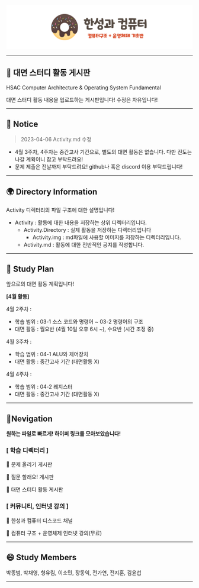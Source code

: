 <div align="center">
<img src="../readme.img/img.hsac.csos.png">
</div>

---

## **🥇 대면 스터디 활동 게시판**
HSAC Computer Architecture & Operating System Fundamental

대면 스터디 활동 내용을 업로드하는 게시판입니다! 수정은 자유입니다!

---
 ## 📢 Notice
> 2023-04-06 Activity.md 수정

- 4월 3주차, 4주차는 중간고사 기간으로, 별도의 대면 활동은 없습니다. 다만 진도는 나갈 계획이니 참고 부탁드려요!
- 문제 제출은 전날까지 부탁드려요! github나 혹은 discord 이용 부탁드립니다!

---
## 🌍 Directory Information
<p> Activity 디렉터리의 파일 구조에 대한 설명입니다! </p>

- Activity : 활동에 대한 내용을 저장하는 상위 디렉터리입니다.
  - Activity.Directory : 실제 활동을 저장하는 디렉터리입니다
    - Activity.img : md파일에 사용할 이미지를 저장하는 디렉터리입니다.
  - Activity.md : 활동에 대한 전반적인 공지를 작성합니다.

---

## 📖 Study Plan
<p> 앞으로의 대면 활동 계획입니다!</p>

<p><b> [4월 활동] </b></p>
<p> 4월 2주차 :</p>

- 학습 범위 : 03-1 소스 코드와 명령어 ~ 03-2 명령어의 구조
- 대면 활동 : 월요반 (4월 10일 오후 6시 ~), 수요반 (시간 조정 중)

<p> 4월 3주차 : </p>

- 학습 범위 : 04-1 ALU와 제어장치
- 대면 활동 : 중간고사 기간 (대면활동 X)

<p> 4월 4주차 : </p>

- 학습 범위 : 04-2 레지스터
- 대면 활동 : 중간고사 기간 (대면활동 X)


---
## 📌Nevigation
<p> <b>원하는 파일로 빠르게! 하이퍼 링크를 모아보았습니다!</b></p>

### **[ 학습 디렉터리 ]**
<p> 💌 문제 올리기 게시판 </p>
<p> 📓 질문 할래요! 게시판 </p>
<p> 🥇 대면 스터디 활동 게시판 </p>

### **[ 커뮤니티, 인터넷 강의 ]**
<p> 🎯 한성과 컴퓨터 디스코드 채널 </p>
<p> 🏢 컴퓨터 구조 + 운영체제 인터넷 강의(무료) </p>
 
---

## 😄 Study Members

박종범, 박채영, 형유림, 이소민, 장동익, 전가연, 전지훈, 김윤섭

---

